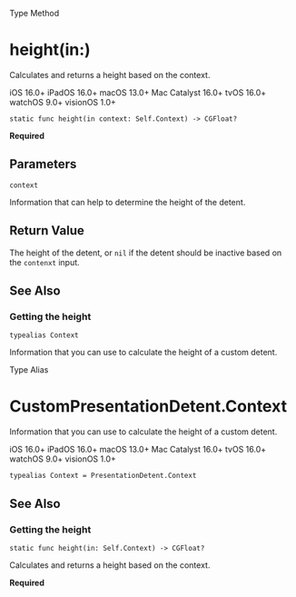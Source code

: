 Type Method

# height(in:)

Calculates and returns a height based on the context.

iOS 16.0+  iPadOS 16.0+  macOS 13.0+  Mac Catalyst 16.0+  tvOS 16.0+  watchOS
9.0+  visionOS 1.0+

    
    
    static func height(in context: Self.Context) -> CGFloat?

**Required**

##  Parameters

`context`

    

Information that can help to determine the height of the detent.

## Return Value

The height of the detent, or `nil` if the detent should be inactive based on
the `contenxt` input.

## See Also

### Getting the height

`typealias Context`

Information that you can use to calculate the height of a custom detent.

Type Alias

# CustomPresentationDetent.Context

Information that you can use to calculate the height of a custom detent.

iOS 16.0+  iPadOS 16.0+  macOS 13.0+  Mac Catalyst 16.0+  tvOS 16.0+  watchOS
9.0+  visionOS 1.0+

    
    
    typealias Context = PresentationDetent.Context

## See Also

### Getting the height

`static func height(in: Self.Context) -> CGFloat?`

Calculates and returns a height based on the context.

**Required**

